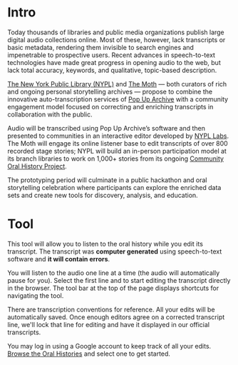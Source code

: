 # Intro

Today thousands of libraries and public media organizations publish large digital audio collections online. Most of these, however, lack transcripts or basic metadata, rendering them invisible to search engines and impenetrable to prospective users. Recent advances in speech-to-text technologies have made great progress in opening audio to the web, but lack total accuracy, keywords, and qualitative, topic-based description.

[The New York Public Library (NYPL)](http://nypl.org/) and [The Moth](http://themoth.org/) — both curators of rich and ongoing personal storytelling archives — propose to combine the innovative auto-transcription services of [Pop Up Archive](https://popuparchive.com/) with a community engagement model focused on correcting and enriching transcripts in collaboration with the public.

Audio will be transcribed using Pop Up Archive’s software and then presented to communities in an interactive editor developed by [NYPL Labs](http://www.nypl.org/collections/labs). The Moth will engage its online listener base to edit transcripts of over 800 recorded stage stories; NYPL will build an in-person participation model at its branch libraries to work on 1,000+ stories from its ongoing [Community Oral History Project](http://oralhistory.nypl.org/).

The prototyping period will culminate in a public hackathon and oral storytelling celebration where participants can explore the enriched data sets and create new tools for discovery, analysis, and education.

# Tool

This tool will allow you to listen to the oral history while you edit its transcript. The  transcript was <b>computer generated</b> using speech-to-text software and <b>it will contain errors</b>.

You will listen to the audio one line at a time (the audio will automatically pause for you). Select the first line and to start editing the transcript directly in the browser. The tool bar at the top of the page displays shortcuts for navigating the tool.

<!-- <div class="video-wrapper">
 <video loop autoplay src="/project/assets/img/transcribe-edit.mp4" alt="Screenshot of a transcript being edited."></video>
</div> -->

There are transcription conventions for reference. <span class="highlight">All your edits will be automatically saved.</span> Once enough editors agree on a corrected transcript line, we'll lock that line for editing and have it displayed in our official transcripts.

You may log in using a Google account to keep track of all your edits. <a href="http://twl-nypl.herokuapp.com/">Browse the Oral Histories</a> and select one to get started.

<!--# Data

By editing transcripts, you're helping to create accurate transcripts helping to share 1,000+ stories from the ongoing [Community Oral History Project](http://oralhistory.nypl.org/). These transcripts improve accessibility options for patrons browsing the collected stories and provide material for future tools to create rich data sets. How? Take for example the interview of Frank Senior.
<div><img src="/project/assets/img/transcript_data_1.png" alt="Screenshot of a transcript expert from Frank Senior's Oral History."></div>
Once we have an accurate transcript. Someone could take the transcript and extract geographic information from the story.
<div><img src="/project/assets/img/transcript_data_2.png" alt="Screenshot of a transcript expert from Frank Senior's Oral History."></div>
That data could then be plotted on a map. A new way to interact with Senior's story and a new way of narratively mapping the city.
<div><img src="/project/assets/img/transcript_data_3.png" alt="Screenshot of a transcript expert from Frank Senior's Oral History."></div>-->
